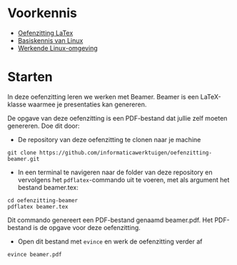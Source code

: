 
# Voorkennis

- [Oefenzitting LaTex](https://github.com/informaticawerktuigen/oefenzitting-latex)
- [Basiskennis van Linux](https://github.com/informaticawerktuigen/oefenzitting-linux)
- [Werkende Linux-omgeving](https://github.com/informaticawerktuigen/klaarzetten-werkomgeving)


# Starten

In deze oefenzitting leren we werken met Beamer. Beamer is een LaTeX-klasse waarmee je presentaties kan genereren.

De opgave van deze oefenzitting is een PDF-bestand dat jullie zelf moeten genereren. Doe dit door:

- De repository van deze oefenzitting te clonen naar je machine

```shell
git clone https://github.com/informaticawerktuigen/oefenzitting-beamer.git
```

- In een terminal te navigeren naar de folder van deze repository en vervolgens het `pdflatex`-commando uit te voeren, met als argument het bestand beamer.tex:

```shell
cd oefenzitting-beamer
pdflatex beamer.tex
```

Dit commando genereert een PDF-bestand genaamd beamer.pdf. Het PDF-bestand is de opgave voor deze oefenzitting.

- Open dit bestand met `evince` en werk de oefenzitting verder af

```shell
evince beamer.pdf
```
